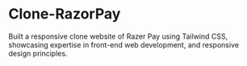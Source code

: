 # Clone-RazorPay
Built a responsive clone website of Razer Pay using Tailwind CSS, showcasing expertise in front-end web development, and responsive design principles.
